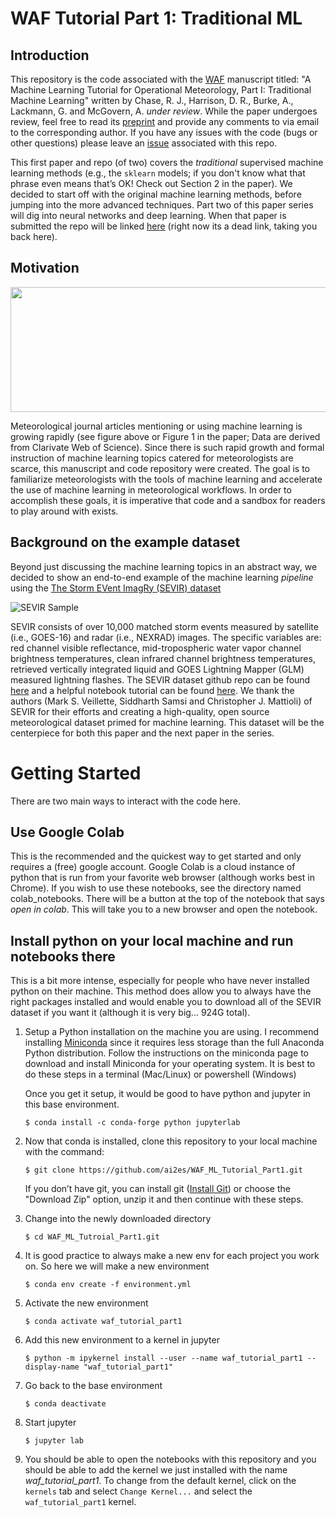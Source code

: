 # WAF Tutorial Part 1: Traditional ML 

## Introduction 
This repository is the code associated with the [WAF](https://journals.ametsoc.org/view/journals/wefo/wefo-overview.xml) manuscript titled: "A Machine Learning Tutorial for Operational Meteorology, Part I: Traditional Machine Learning" written by Chase, R. J., Harrison, D. R., Burke, A., Lackmann, G. and McGovern, A. *under review*. While the paper undergoes review, feel free to read its [preprint](https://github.com/ai2es/WAF_ML_Tutorial_Part1) and provide any comments to via email to the corresponding author. If you have any issues with the code (bugs or other questions) please leave an [issue](https://github.com/ai2es/WAF_ML_Tutorial_Part1/issues) associated with this repo.

This first paper and repo (of two) covers the *traditional* supervised machine learning methods (e.g., the ```sklearn``` models; if you don't know what that phrase even means that’s OK! Check out Section 2 in the paper). We decided to start off with the original machine learning methods, before jumping into the more advanced techniques. Part two of this paper series will dig into neural networks and deep learning. When that paper is submitted the repo will be linked [here](#) (right now its a dead link, taking you back here).

## Motivation

 <img src="images/webofscience_fig.png" width="600" height="200" class="center" />

Meteorological journal articles mentioning or using machine learning is growing rapidly (see figure above or Figure 1 in the paper; Data are derived from Clarivate Web of Science). Since there is such rapid growth and formal instruction of machine learning topics catered for meteorologists are scarce, this manuscript and code repository were created. The goal is to familiarize meteorologists with the tools of machine learning and accelerate the use of machine learning in meteorological workflows. In order to accomplish these goals, it is imperative that code and a sandbox for readers to play around with exists.

## Background on the example dataset

Beyond just discussing the machine learning topics in an abstract way, we decided to show an end-to-end example of the machine learning *pipeline* using the [The Storm EVent ImagRy (SEVIR) dataset](https://proceedings.neurips.cc/paper/2020/file/fa78a16157fed00d7a80515818432169-Paper.pdf)

![SEVIR Sample](https://github.com/MIT-AI-Accelerator/eie-sevir/blob/master/examples/tutorial_img/sevir_sample.gif)

SEVIR consists of over 10,000 matched storm events measured by satellite (i.e., GOES-16) and radar (i.e., NEXRAD) images. The specific variables are: red channel visible reflectance, mid-tropospheric water vapor channel brightness temperatures, clean infrared channel brightness temperatures, retrieved vertically integrated liquid and GOES Lightning Mapper (GLM) measured lightning flashes. The SEVIR dataset github repo can be found [here](https://github.com/MIT-AI-Accelerator/eie-sevir) and a helpful notebook tutorial can be found [here](https://nbviewer.jupyter.org/github/MIT-AI-Accelerator/eie-sevir/blob/master/examples/SEVIR_Tutorial.ipynb). We thank the authors (Mark S. Veillette, Siddharth Samsi and Christopher J. Mattioli) of SEVIR for their efforts and creating a high-quality, open source meteorological dataset primed for machine learning. This dataset will be the centerpiece for both this paper and the next paper in the series. 

# Getting Started

There are two main ways to interact with the code here. 

## Use Google Colab 

   This is the recommended and the quickest way to get started and only requires a (free) google account. Google Colab is a cloud instance of python that is run from your favorite web browser (although works best in Chrome). If you wish to use these notebooks, see the directory named colab_notebooks. There will be a button at the top of the notebook that says *open in colab*. This will take you to a new browser and open the notebook.

## Install python on your local machine and run notebooks there

   This is a bit more intense, especially for people who have never installed python on their machine. This method does allow you to always have the right packages installed and would enable you to download all of the SEVIR dataset if you want it (although it is very big... 924G total). 

   1. Setup a Python installation on the machine you are using. I
   recommend installing [Miniconda](https://docs.conda.io/en/latest/miniconda.html) since
   it requires less storage than the full Anaconda Python distribution. Follow
   the instructions on the miniconda page to download and install Miniconda
   for your operating system. It is best to do these steps in a terminal (Mac/Linux) or powershell (Windows)

      Once you get it setup, it would be good to have python and jupyter in this base environment.

      ``` $ conda install -c conda-forge python jupyterlab ``` 

   2. Now that conda is installed, clone this repository to your local machine with the command:

      ``` $ git clone https://github.com/ai2es/WAF_ML_Tutorial_Part1.git ``` 

      If you don’t have git, you can install git ([Install Git](https://git-scm.com/book/en/v2/Getting-Started-Installing-Git)) or choose the "Download Zip" option, unzip it and then continue with these steps. 

   3. Change into the newly downloaded directory 

      ``` $ cd WAF_ML_Tutroial_Part1.git ``` 

   4. It is good practice to always make a new env for each project you work on. So here we will make a new environment  

      ``` $ conda env create -f environment.yml ``` 

   5. Activate the new environment 

      ``` $ conda activate waf_tutorial_part1 ``` 

   6. Add this new environment to a kernel in jupyter 

      ```$ python -m ipykernel install --user --name waf_tutorial_part1 --display-name "waf_tutorial_part1" ```

   7. Go back to the base environment 

      ```$ conda deactivate ``` 

   8. Start jupyter

      ``` $ jupyter lab ``` 

   9. You should be able to open the notebooks with this repository and you should be able to add the kernel we just installed with the name *waf_tutorial_part1*. To change from the default kernel, click on the ```kernels``` tab and select ```Change Kernel...``` and select the ```waf_tutorial_part1``` kernel.  
